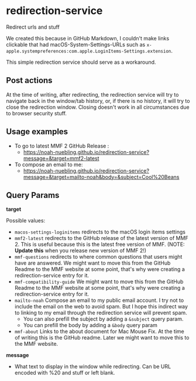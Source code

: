 # redirection-service

Redirect urls and stuff

We created this because in GitHub Markdown, I couldn't make links clickable that had macOS-System-Settings-URLs such as `x-apple.systempreferences:com.apple.LoginItems-Settings.extension`.

This simple redirection service should serve as a workaround.

## Post actions

At the time of writing, after redirecting, the redirection service will try to navigate back in the window/tab history, or, if there is no history, it will try to close the redirection window. Closing doesn't work in all circumstances due to browser security stuff.

## Usage examples

- To go to latest MMF 2 GitHub Release :
  - https://noah-nuebling.github.io/redirection-service?message=&target=mmf2-latest
- To compose an email to me:
  - https://noah-nuebling.github.io/redirection-service?message=&target=mailto-noah&body=&subject=Cool%20Beans

## Query Params

**target**

Possible values:

- `macos-settings-loginitems` redirects to the macOS login items settings
- `mmf2-latest` redirects to the GitHub release of the latest version of MMF 2. This is useful because this is the latest free version of MMF. (NOTE: **Update this** when you release new version of MMF 2!)
- `mmf-questions` redirects to where common questions that users might have are answered. We might want to move this from the GitHub Readme to the MMF website at some point, that's why were creating a redirection-service entry for it.
- `mmf-compatibility-guide` We might want to move this from the GitHub Readme to the MMF website at some point, that's why were creating a redirection-service entry for it.
- `mailto-noah` Compose an email to my public email account. I try not to include the email on the web to avoid spam. But I hope this indirect way to linking to my email through the redirection service will prevent spam.
  - You can also prefill the subject by adding a `&subject` query param.
  - You can prefill the body by adding a `&body` query param
- `mmf-about` Links to the about document for Mac Mouse Fix. At the time of writing this is the GitHub readme. Later we might want to move this to the MMF website.
  
**message**
- What text to display in the window while redirecting. Can be URL encoded with %20 and stuff or left blank.
